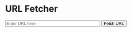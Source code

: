 <html lang="en">
    <head>
    <meta charset="UTF-8">
    <meta name="viewport" content="width=device-width, initial-scale=1.0">
    <title>URL Fetcher</title>
    <script>
        async function fetchURL() {
            const urlInput = document.getElementById('urlInput').value;
            try {
                const response = await fetch(urlInput);
                if (!response.ok) {
                    throw new Error('Network response was not ok');
                }
                const html = await response.text();
                // 여기에 가져온 HTML을 처리하는 로직을 추가할 수 있습니다.
                console.log(html); // 가져온 HTML을 콘솔에 출력합니다.
                alert("HTML fetched successfully! Check the console for the output.");
            } catch (error) {
                console.error('Error fetching the URL:', error);
                alert('Failed to fetch the URL.');
            }
        }
    </script>
    </head>
    <body>
    <h1>URL Fetcher</h1>
    <input type="text" id="urlInput" placeholder="Enter URL here" style="width: 300px;">
    <button onclick="fetchURL()">Fetch URL</button>
    </body>
</html>
